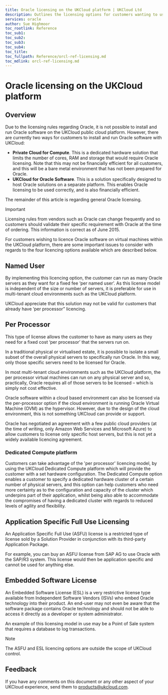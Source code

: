 ```yaml
---
title: Oracle licensing on the UKCloud platform | UKCloud Ltd
description: Outlines the licensing options for customers wanting to use Oracle on the UKCloud Platform
services: oracle
author: Sue Highmoor
toc_rootlink: Reference
toc_sub1: 
toc_sub2:
toc_sub3:
toc_sub4:
toc_title: 
toc_fullpath: Reference/orcl-ref-licensing.md
toc_mdlink: orcl-ref-licensing.md
---
```


# Oracle licensing on the UKCloud platform

## Overview

Due to the licensing rules regarding Oracle, it is not possible to install and run Oracle software on the UKCloud public cloud platform. However, there are currently two ways for customers to install and run Oracle software with UKCloud:

- **Private Cloud for Compute**. This is a dedicated hardware solution that limits the number of cores, RAM and storage that would require Oracle licensing. Note that this may not be financially efficient for all customers, and this will be a bare metal environment that has not been prepared for Oracle.
- **UKCloud for Oracle Software**. This is a solution specifically designed to host Oracle solutions on a separate platform. This enables Oracle licensing to be used correctly, and is also financially efficient.

The remainder of this article is regarding general Oracle licensing.

> [!IMPORTANT]
> Licensing rules from vendors such as Oracle can change frequently and so customers should validate their specific requirement with Oracle at the time of ordering. This information is correct as of June 2015.

For customers wishing to licence Oracle software on virtual machines within the UKCloud platform, there are some important issues to consider with regards to the four licencing options available which are described below.

## Named User

By implementing this licencing option, the customer can run as many Oracle servers as they want for a fixed fee ‘per named user’. As this license model is independent of the size or number of servers, it is preferable for use in multi-tenant cloud environments such as the UKCloud platform.

UKCloud appreciate that this solution may not be valid for customers that already have ‘per processor” licencing.

## Per Processor

This type of license allows the customer to have as many users as they need for a fixed cost ‘per processor’ that the servers run on.

In a traditional physical or virtualised estate, it is possible to isolate a small subset of the overall physical servers to specifically run Oracle. In this way, only those specific servers need to be licensed for Oracle.

In most multi-tenant cloud environments such as the UKCloud platform, the per processor virtual machines can run on any physical server and so, practically, Oracle requires all of those servers to be licensed – which is simply not cost effective.

Oracle software within a cloud based environment can also be licensed via the per-processor option if the cloud environment is running Oracle Virtual Machine (OVM) as the hypervisor. However, due to the design of the cloud environment, this is not something UKCloud can provide or support.

Oracle has negotiated an agreement with a few public cloud providers (at the time of writing, only Amazon Web Services and Microsoft Azure) to allow customers to license only specific host servers, but this is not yet a widely available licencing agreement.

### Dedicated Compute platform

Customers can take advantage of the 'per processor' licencing model, by using the UKCloud Dedicated Compute platform which will provide the customer with a set hardware configuration. The Dedicated Compute option enables a customer to specify a dedicated hardware cluster of a certain number of physical servers, and this option can help customers who need more certainty as to the configuration and capacity of the cluster which underpins part of their application, whilst being also able to accommodate the compromises of having a dedicated cluster with regards to reduced levels of agility and flexibility.

## Application Specific Full Use Licensing

An Application Specific Full Use (ASFU) license is a restricted type of license sold by a Solution Provider in conjunction with its third-party Application Package.

For example, you can buy an ASFU license from SAP AG to use Oracle with the SAP/R3 system. This license would then be application specific and cannot be used for anything else.

## Embedded Software License

An Embedded Software License (ESL) is a very restrictive license type available from Independent Software Vendors (ISVs) who embed Oracle technology into their product. An end-user may not even be aware that the software package contains Oracle technology and should not be able to access it directly as a developer or system administrator.

An example of this licensing model in use may be a Point of Sale system that requires a database to log transactions.

> [!NOTE]
> The ASFU and ESL licencing options are outside the scope of UKCloud control.

## Feedback

If you have any comments on this document or any other aspect of your UKCloud experience, send them to <products@ukcloud.com>.